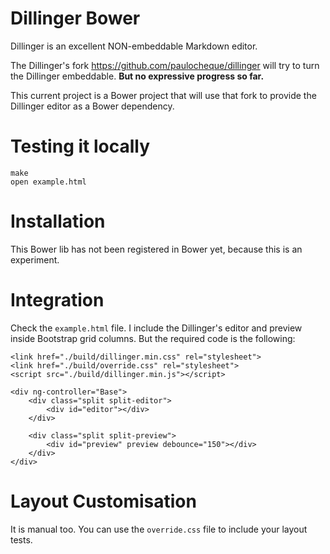 # Dillinger Bower

Dillinger is an excellent NON-embeddable Markdown editor.

The Dillinger's fork https://github.com/paulocheque/dillinger will try to turn the Dillinger embeddable. **But no expressive progress so far.**

This current project is a Bower project that will use that fork to provide the Dillinger editor as a Bower dependency.


# Testing it locally

    make
    open example.html


# Installation

This Bower lib has not been registered in Bower yet, because this is an experiment.


# Integration

Check the `example.html` file. I include the Dillinger's editor and preview inside Bootstrap grid columns. But the required code is the following:

    <link href="./build/dillinger.min.css" rel="stylesheet">
    <link href="./build/override.css" rel="stylesheet">
    <script src="./build/dillinger.min.js"></script>

    <div ng-controller="Base">
        <div class="split split-editor">
            <div id="editor"></div>
        </div>

        <div class="split split-preview">
            <div id="preview" preview debounce="150"></div>
        </div>
    </div>


# Layout Customisation

It is manual too. You can use the `override.css` file to include your layout tests.
